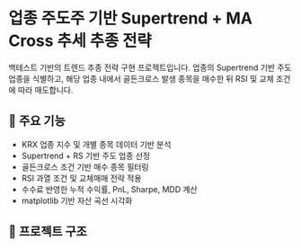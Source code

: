 
# 업종 주도주 기반 Supertrend + MA Cross 추세 추종 전략

백테스트 기반의 트렌드 추종 전략 구현 프로젝트입니다. 업종의 Supertrend 기반 주도 업종을 식별하고, 해당 업종 내에서 골든크로스 발생 종목을 매수한 뒤 RSI 및 교체 조건에 따라 매도합니다.

## 📌 주요 기능
- KRX 업종 지수 및 개별 종목 데이터 기반 분석
- Supertrend + RS 기반 주도 업종 선정
- 골든크로스 조건 기반 매수 종목 필터링
- RSI 과열 조건 및 교체매매 전략 적용
- 수수료 반영한 누적 수익률, PnL, Sharpe, MDD 계산
- matplotlib 기반 자산 곡선 시각화

## 📁 프로젝트 구조
